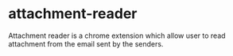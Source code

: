 # attachment-reader
Attachment reader is a chrome extension which allow user to read attachment from the email sent by the senders.
